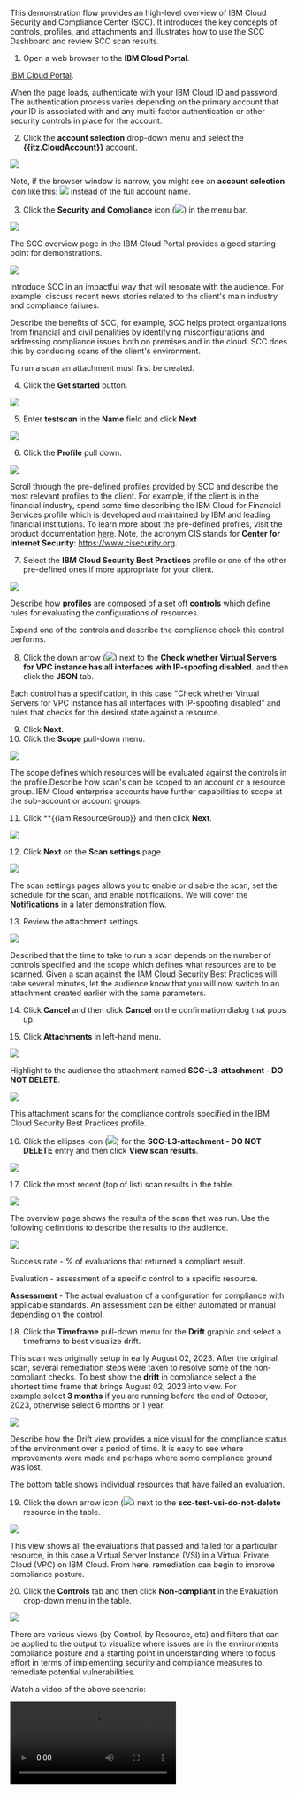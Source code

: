 This demonstration flow provides an high-level overview of IBM Cloud Security and Compliance Center (SCC). It introduces the key concepts of controls, profiles, and attachments and illustrates how to use the SCC Dashboard and review SCC scan results. 

1. Open a web browser to the **IBM Cloud Portal**.

<a href="https://cloud.ibm.com" target="_blank">IBM Cloud Portal</a>.

When the page loads, authenticate with your IBM Cloud ID and password. The authentication process varies depending on the primary account that your ID is associated with and any multi-factor authentication or other security controls in place for the account.

2. Click the **account selection** drop-down menu and select the **{{itz.CloudAccount}}** account.

![](../env/_attachments/switchAccount.png)

Note, if the browser window is narrow, you might see an **account selection** icon like this: ![](../env/_attachments/switchAccountIcon.png) instead of the full account name.

3. Click the **Security and Compliance** icon (![](_attachments/sccIcon.png)) in the menu bar.
   
![](_attachments/dashBoard.png)

The SCC overview page in the IBM Cloud Portal provides a good starting point for demonstrations.

![](_attachments/sccOverviewPage3.png)

Introduce SCC in an impactful way that will resonate with the audience. For example, discuss recent news stories related to the client's main industry and compliance failures.

Describe the benefits of SCC, for example, SCC helps protect organizations from financial and civil penalities by identifying misconfigurations and addressing compliance issues both on premises and in the cloud. SCC does this by conducing scans of the client's environment.

To run a scan an attachment must first be created.

4. Click the **Get started** button.

![](_attachments/sccOverviewPage3-getstarted.png)

5. Enter **testscan** in the **Name** field and click **Next**

![](_attachments/sccCreateAttachment.png)

6. Click the **Profile** pull down.

![](_attachments/sccCreateAttachmentProfiles.png)

Scroll through the pre-defined profiles provided by SCC and describe the most relevant profiles to the client. For example, if the client is in the financial industry, spend some time describing the IBM Cloud for Financial Services profile which is developed and maintained by IBM and leading financial institutions. To learn more about the pre-defined profiles, visit the product documentation <a href="https://cloud.ibm.com/docs/security-compliance?topic=security-compliance-predefined-profiles&interface=ui" target="_blank">here</a>. Note, the acronym CIS stands for **Center for Internet Security**: <a href="https://www.cisecurity.org" target="_blank">https://www.cisecurity.org</a>. 

7. Select the **IBM Cloud Security Best Practices** profile or one of the other pre-defined ones if more appropriate for your client.

![](_attachments/sccCreateAttachmentProfilesBestPractices.png)

Describe how **profiles** are composed of a set off **controls** which define rules for evaluating the configurations of resources.

Expand one of the controls and describe the compliance check this control performs.

8. Click the down arrow (![](_attachments/downArrow.png)) next to the **Check whether Virtual Servers for VPC instance has all interfaces with IP-spoofing disabled.** and then click the **JSON** tab.

Each control has a specification, in this case "Check whether Virtual Servers for VPC instance has all interfaces with IP-spoofing disabled" and rules that checks for the desired state against a resource.

9. Click **Next**.
10. Click the **Scope** pull-down menu.

![](_attachments/sccCreateAttachmentScopeMenu.png)

The scope defines which resources will be evaluated against the controls in the profile.Describe how scan's can be scoped to an account or a resource group. IBM Cloud enterprise accounts have further capabilities to scope at the sub-account or account groups. 

11. Click **{{iam.ResourceGroup}} and then click **Next**.

![](_attachments/sccCreateAttachmentScopeMenu2.png)

12. Click **Next** on the **Scan settings** page.

![](_attachments/sccCreateAttachmentScanSettings.png)

The scan settings pages allows you to enable or disable the scan, set the schedule for the scan, and enable notifications.  We will cover the **Notifications** in a later demonstration flow.

13. Review the attachment settings.

![](_attachments/sccCreateAttachmentReview.png)

Described that the time to take to run a scan depends on the number of controls specified and the scope which defines what resources are to be scanned. Given a scan against the IAM Cloud Security Best Practices will take several minutes, let the audience know that you will now switch to an attachment created earlier with the same parameters.

14. Click **Cancel** and then click **Cancel** on the confirmation dialog that pops up.

15. Click **Attachments** in left-hand menu.

![](_attachments/sccOverviewPage3-attachments.png)

Highlight to the audience the attachment named **SCC-L3-attachment - DO NOT DELETE**.

![](_attachments/sccAttachments-Example.png)

This attachment scans for the compliance controls specified in the IBM Cloud Security Best Practices profile. 

16. Click the ellipses icon (![](../env/_attachments/ellipses.png)) for the **SCC-L3-attachment - DO NOT DELETE** entry and then click **View scan results**.

![](_attachments/sccAttachments-ExampleEllipses.png)

17. Click the most recent (top of list) scan results in the table.

![](_attachments/sccAttachments-Results.png)

The overview page shows the results of the scan that was run. Use the following definitions to describe the results to the audience.

![](_attachments/sccAttachments-Overview.png)

Success rate - % of evaluations that returned a compliant result.

Evaluation - assessment of a specific control to a specific resource.

**Assessment** - The actual evaluation of a configuration for compliance with applicable standards. An assessment can be either automated or manual depending on the control.

18. Click the **Timeframe** pull-down menu for the **Drift** graphic and select a timeframe to best visualize drift.

This scan was originally setup in early August 02, 2023. After the original scan, several remediation steps were taken to resolve some of the non-compliant checks.  To best show the **drift** in compliance select a the shortest time frame that brings August 02, 2023 into view. For example,select **3 months** if you are running before the end of October, 2023, otherwise select 6 months or 1 year.

![](_attachments/sccAttachments-ResultsDrift.png)

Describe how the Drift view provides a nice visual for the compliance status of the environment over a period of time. It is easy to see where improvements were made and perhaps where some compliance ground was lost.

The bottom table shows individual resources that have failed an evaluation.

19. Click the down arrow icon (![](_attachments/downArrow.png)) next to the **scc-test-vsi-do-not-delete** resource in the table.

![](_attachments/sccAttachments-ResultsSCC-vsi.png)

This view shows all the evaluations that passed and failed for a particular resource, in this case a Virtual Server Instance (VSI) in a Virtual Private Cloud (VPC) on IBM Cloud. From here, remediation can begin to improve compliance posture. 

20. Click the **Controls** tab and then click **Non-compliant** in the Evaluation drop-down menu in the table.

![](_attachments/scc-attachmentsRemediationResultsControls.png)

There are various views (by Control, by Resource, etc) and filters that can be applied to the output to visualize where issues are in the environments compliance posture and a starting point in understanding where to focus effort in terms of implementing security and compliance measures to remediate potential vulnerabilities.

Watch a video of the above scenario:

![type:video](./_videos/scc-high-levl.mp4)
